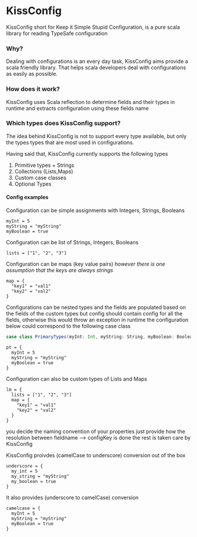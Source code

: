 # KissConfig    

KissConfig short for Keep it Simple Stupid Configuration, is a pure scala library for reading TypeSafe configuration

### Why?

Dealing with configurations is an every day task, KissConfig aims provide a scala friendly library.
That helps scala developers deal with configurations as easily as possible. 

### How does it work?

KissConfig uses Scala reflection to determine fields and their types in runtime and extracts configuration using these fields name

### Which types does KissConfig support? 

The idea behind KissConfig is not to support every type available, but only the types types that are most used in configurations. 

Having said that, KissConfig currently supports the following types

 1. Primitive types + Strings
 2. Collections (Lists,Maps)
 3. Custom case classes
 4. Optional Types

#### Config examples


Configuration can be simple assignments with Integers, Strings, Booleans

```hocon
myInt = 5
myString = "myString"
myBoolean = true
```

Configuration can be list of Strings, Integers, Booleans

   ```hocon
   lists = ["1", "2", "3"]
   ```

Configuration can be maps (key value pairs)
_however there is one assumption that the keys are always strings_

```hocon
map = {
  "key1" = "val1"
  "key2" = "val2"
}
```

Configurations can be nested types and the fields are populated based on the fields of the custom types
but config should contain config for all the fields, otherwise this would throw an exception in runtime
the configuration below could correspond to the following case class
```scala
case class PrimaryTypes(myInt: Int, myString: String, myBoolean: Boolean)
```
```hocon
pt = {
  myInt = 5
  myString = "myString"
  myBoolean = true
}
```


Configuration can also be custom types of Lists and Maps
```hocon
lm = {
  lists = ["1", "2", "3"]
  map = {
    "key1" = "val1"
    "key2" = "val2"
  }
}
```

you decide the naming convention of your properties
just provide how the resolution between fieldname --> configKey is done
the rest is taken care by KissConfig

KissConfig proivdes (camelCase to underscore) conversion out of the box
```hocon
underscore = {
  my_int = 5
  my_string = "myString"
  my_boolean = true
}
```

It also provides (underscore to camelCase) conversion
```hocon
camelcase = {
  myInt = 5
  myString = "myString"
  myBoolean = true
}
```

